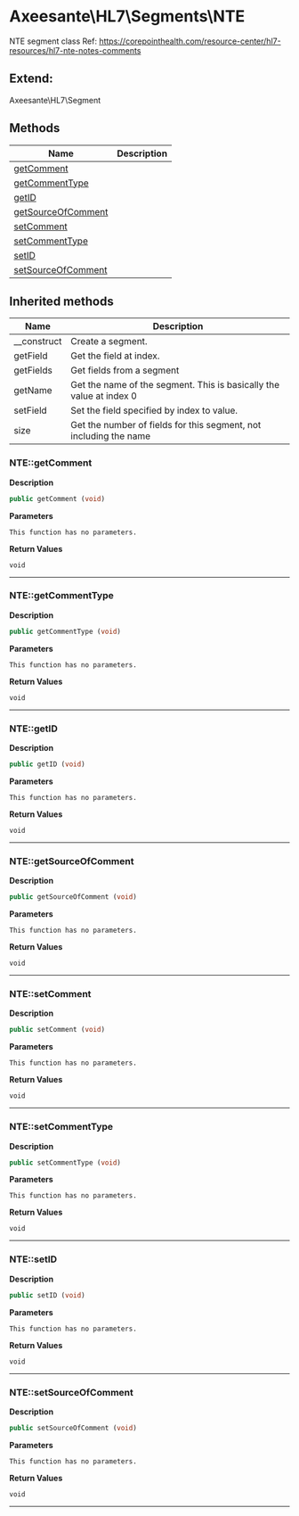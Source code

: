 # Axeesante\HL7\Segments\NTE  

NTE segment class
Ref: https://corepointhealth.com/resource-center/hl7-resources/hl7-nte-notes-comments



## Extend:

Axeesante\HL7\Segment

## Methods

| Name | Description |
|------|-------------|
|[getComment](#ntegetcomment)||
|[getCommentType](#ntegetcommenttype)||
|[getID](#ntegetid)||
|[getSourceOfComment](#ntegetsourceofcomment)||
|[setComment](#ntesetcomment)||
|[setCommentType](#ntesetcommenttype)||
|[setID](#ntesetid)||
|[setSourceOfComment](#ntesetsourceofcomment)||

## Inherited methods

| Name | Description |
|------|-------------|
|__construct|Create a segment.|
|getField|Get the field at index.|
|getFields|Get fields from a segment|
|getName|Get the name of the segment. This is basically the value at index 0|
|setField|Set the field specified by index to value.|
|size|Get the number of fields for this segment, not including the name|



### NTE::getComment  

**Description**

```php
public getComment (void)
```

 

 

**Parameters**

`This function has no parameters.`

**Return Values**

`void`

<hr />


### NTE::getCommentType  

**Description**

```php
public getCommentType (void)
```

 

 

**Parameters**

`This function has no parameters.`

**Return Values**

`void`

<hr />


### NTE::getID  

**Description**

```php
public getID (void)
```

 

 

**Parameters**

`This function has no parameters.`

**Return Values**

`void`

<hr />


### NTE::getSourceOfComment  

**Description**

```php
public getSourceOfComment (void)
```

 

 

**Parameters**

`This function has no parameters.`

**Return Values**

`void`

<hr />


### NTE::setComment  

**Description**

```php
public setComment (void)
```

 

 

**Parameters**

`This function has no parameters.`

**Return Values**

`void`

<hr />


### NTE::setCommentType  

**Description**

```php
public setCommentType (void)
```

 

 

**Parameters**

`This function has no parameters.`

**Return Values**

`void`

<hr />


### NTE::setID  

**Description**

```php
public setID (void)
```

 

 

**Parameters**

`This function has no parameters.`

**Return Values**

`void`

<hr />


### NTE::setSourceOfComment  

**Description**

```php
public setSourceOfComment (void)
```

 

 

**Parameters**

`This function has no parameters.`

**Return Values**

`void`

<hr />

